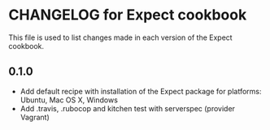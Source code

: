 # CHANGELOG for Expect cookbook

This file is used to list changes made in each version of the Expect cookbook.

## 0.1.0
- Add default recipe with installation of the Expect package for platforms: Ubuntu, Mac OS X, Windows
- Add .travis, .rubocop and kitchen test with serverspec (provider Vagrant)
